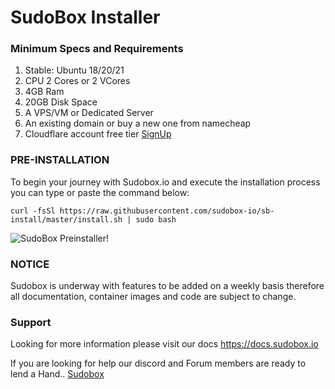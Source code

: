 # SudoBox Installer

### Minimum Specs and Requirements
<ol>
<li>Stable: Ubuntu 18/20/21</li>
<li>CPU 2 Cores or 2 VCores</li>
<li>4GB Ram</li>
<li>20GB Disk Space</li>
<li>A VPS/VM or Dedicated Server</li>
<li>An existing domain or buy a new one from namecheap</li>
<li>Cloudflare account free tier <a href=https://www.cloudflare.com/en-gb/plans/free/>SignUp</a></li>
</ol>

### PRE-INSTALLATION 
To begin your journey with Sudobox.io and execute the installation process you can type or paste the command below:

``` curl -fsSl https://raw.githubusercontent.com/sudobox-io/sb-install/master/install.sh | sudo bash ```

![SudoBox Preinstaller!](./sb-installer.png "SB-preinstaller")

### NOTICE 
Sudobox is underway with features to be added on a weekly basis therefore all documentation, container images and code are subject to change. 

### Support 
Looking for more information please visit our docs <a href="https://docs.sudobox.io">https://docs.sudobox.io</a>

If you are looking for help our discord and Forum members are ready to lend a Hand..  <a href="https://sudobox.io">Sudobox</a>
